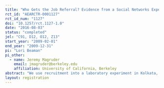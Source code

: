 ```yaml
---
title: "Who Gets the Job Referral? Evidence from a Social Networks Experiment"
rct_id: "AEARCTR-0001127"
rct_id_num: "1127"
doi: "10.1257/rct.1127-1.0"
date: "2016-08-03"
status: "completed"
jel: "C91, D12, O12, Z13"
start_year: "2009-02-01"
end_year: "2009-12-31"
pi: "Lori Beaman"
pi_other:
  - name: Jeremy Magruder
    email: jmagruder@berkeley.edu
    affiliation: University of California, Berkeley
abstract: "We use recruitment into a laboratory experiment in Kolkata, India to analyze how job networks select individuals for employment opportunities. We present evidence that individuals face a tradeoff between choosing the most qualified individual for the job and the individual who is ideal from the perspective of their social network. The experiment allows randomly selected subjects to refer members of their social networks to subsequent rounds of the experiment and varies the incentive schemes offered to these participants. We find that when faced with performance pay, individuals are more likely to refer co-workers and less likely to refer family members. High ability participants who are offered performance pay recruit referrals who perform significantly better on a cognitive ability task and also prove to be more reliable as evidenced by their choices in the trust game and performance on an effort task."
layout: registration
---
```


